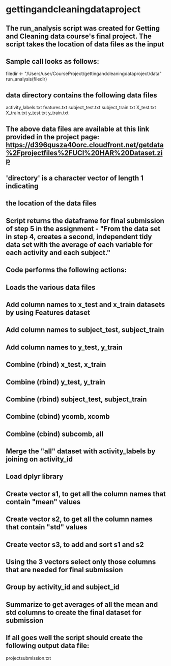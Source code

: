 # gettingandcleaningdataproject

## The run_analysis script was created for Getting and Cleaning data course's final project. The script takes the location of data files as the input
## Sample call looks as follows:

filedir <- "/Users/user/CourseProject/gettingandcleaningdataproject/data"
run_analysis(filedir)

## data directory contains the following data files

activity_labels.txt
features.txt
subject_test.txt
subject_train.txt
X_test.txt
X_train.txt
y_test.txt
y_train.txt

## The above data files are available at this link provided in the project page: https://d396qusza40orc.cloudfront.net/getdata%2Fprojectfiles%2FUCI%20HAR%20Dataset.zip 

## 'directory' is a character vector of length 1 indicating
## the location of the data files
## Script returns the dataframe for final submission of step 5 in the assignment - "From the data set in step 4, creates a second, independent tidy data set with the average of each variable for each activity and each subject."

## Code performs the following actions:
## Loads the various data files
## Add column names to x_test and x_train datasets by using Features dataset
## Add column names to subject_test, subject_train
## Add column names to y_test, y_train
## 
## Combine (rbind) x_test, x_train
## Combine (rbind) y_test, y_train
## Combine (rbind) subject_test, subject_train
## 
## Combine (cbind) ycomb, xcomb
## Combine (cbind) subcomb, all
##
## Merge the "all" dataset with activity_labels by joining on activity_id
##
## Load dplyr library
##
## Create vector s1, to get all the column names that contain "mean" values
## Create vector s2, to get all the column names that contain "std" values
## Create vector s3, to add and sort s1 and s2
##
## Using the 3 vectors select only those columns that are needed for final submission
## Group by activity_id and subject_id
## Summarize to get averages of all the mean and std columns to create the final dataset for submission

## If all goes well the script should create the following output data file:
projectsubmission.txt